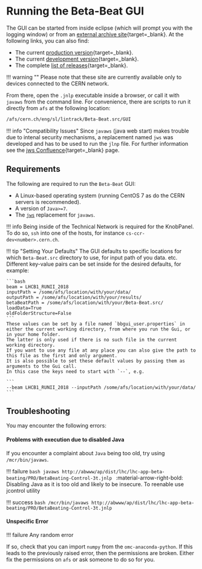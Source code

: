 # Running the Beta-Beat GUI

The GUI can be started from inside eclipse (which will prompt you with the logging window) or from an [external archive site][archive]{target=_blank}.
At the following links, you can also find:

- The current [production version][prod_gui]{target=_blank}.
- The current [development version][dev_gui]{target=_blank}.
- The complete [list of releases][releases]{target=_blank}.

!!! warning ""
    Please note that these site are currently available only to devices connected to the CERN network.

From there, open the `.jnlp` executable inside a browser, or call it with `javaws` from the command line.
For convenience, there are scripts to run it directly from `afs` at the following location:
```bash
/afs/cern.ch/eng/sl/lintrack/Beta-Beat.src/GUI
```

!!! info "Compatibility Issues"
    Since `javaws` (java web start) makes trouble due to intenal security mechanisms, a replacement named `jws` was developed and has to be used to run the `jlnp` file.
    For further information see the [jws Confluence][jws_confluence]{target=_blank} page.

## Requirements

The following are required to run the `Beta-Beat` GUI:

- A Linux-based operating system (running CentOS 7 as do the CERN servers is recommended).
- A version of `Java>=7`.
- The [`jws`][jws] replacement for `javaws`.

!!! info
    Being inside of the Technical Network is required for the KnobPanel.
    To do so, `ssh` into one of the hosts, for instance `cs-ccr-dev<number>.cern.ch`.

!!! tip "Setting Your Defaults"
    The GUI defaults to specific locations for which `Beta-Beat.src` directory to use, for input path of you data. etc.
    Different key-value pairs can be set inside for the desired defaults, for example:
    
    ```bash
    beam = LHCB1_RUNII_2018
    inputPath = /some/afs/location/with/your/data/
    outputPath = /some/afs/location/with/your/results/
    betaBeatPath = /some/afs/location/with/your/Beta-Beat.src/
    loadData=True
    oldFolderStructure=False
    ```
    These values can be set by a file named `bbgui_user.properties` in either the current working directory, from where you run the Gui, or in your home folder. 
    The latter is only used if there is no such file in the current working directory.
    If you want to use any file at any place you can also give the path to this file as the first and only argument.
    It is also possible to set these default values by passing them as arguments to the Gui call.
    In this case the keys need to start with `--`, e.g. 
    
    ```
    --beam LHCB1_RUNII_2018 --inputPath /some/afs/location/with/your/data/
    ```

## Troubleshooting

You may encounter the following errors:

#### Problems with execution due to disabled Java

If you encounter a complaint about `Java` being too old, try using `/mcr/bin/javaws`.

!!! failure
    ```bash
    javaws http://abwww/ap/dist/lhc/lhc-app-beta-beating/PRO/BetaBeating-Control-3t.jnlp
    ```
    :material-arrow-right-bold: Disabling Java as it is too old and likely to be insecure. To reenable use jcontrol utility

!!! success
    ```bash
    /mcr/bin/javaws http://abwww/ap/dist/lhc/lhc-app-beta-beating/PRO/BetaBeating-Control-3t.jnlp
    ```

#### Unspecific Error

!!! failure
    Any random error

If so, check that you can import `numpy` from the `omc-anaconda-python`.
If this leads to the previously raised error, then the permissions are broken.
Either fix the permissions on `afs` or ask someone to do so for you.


[archive]: http://abwww.cern.ch/ap/
[prod_gui]: http://abwww.cern.ch/ap/pro/lhc/lhc-app-beta-beating/BetaBeating-Control-3t.jnlp
[dev_gui]: http://abwww.cern.ch/ap/next/lhc/lhc-app-beta-beating/BetaBeating-Control-3t.jnlp
[releases]: https://abwww.cern.ch/ap/dist/lhc/lhc-app-beta-beating/
[jws_confluence]: https://wikis.cern.ch/display/DVTLS/jws+-+a+replacement+for+javaws
[jws]: https://wikis.cern.ch/display/DVTLS/jws+-+a+replacement+for+javaws
